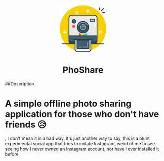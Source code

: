 ﻿<p align="center">
    <img src="app/src/main/res/drawable/icon.png" alt="PhoShare Logo" width="150">
    <h1 align="center">PhoShare</h1>
</p>

##Description
# A simple offline photo sharing application for those who don't have friends 😥
, I don't mean it in a bad way, it's just another way to say, this is a blunt experimental social app that tries to imitate Instagram, weird of me to see seeing how I never owned an Instagram account, nor have I ever installed it before.